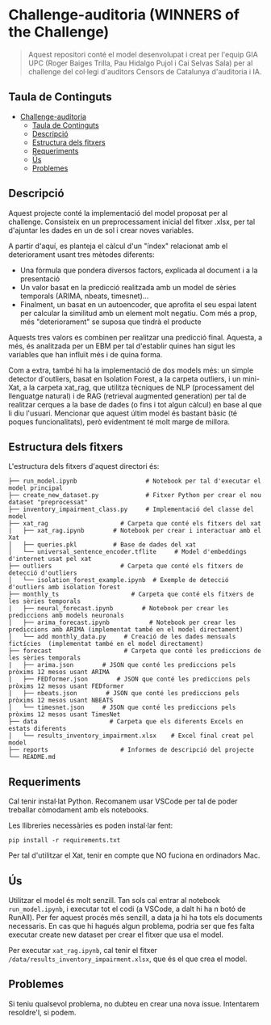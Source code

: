 # Challenge-auditoria (WINNERS of the Challenge)

> Aquest repositori conté el model desenvolupat i creat per l'equip GIA UPC (Roger Baiges Trilla, Pau Hidalgo Pujol i Cai Selvas Sala) per al challenge del col·legi d'auditors Censors de Catalunya d'auditoria i IA.

## Taula de Continguts

- [Challenge-auditoria](#challenge-auditoria)
  - [Taula de Continguts](#taula-de-continguts)
  - [Descripció](#descripció)
  - [Estructura dels fitxers](#estructura-dels-fitxers)
  - [Requeriments](#requeriments)
  - [Ús](#ús)
  - [Problemes](#problemes)

## Descripció

Aquest projecte conté la implementació del model proposat per al challenge. Consisteix en un preprocessament inicial del fitxer .xlsx, per tal d'ajuntar les dades en un de sol i crear noves variables.

A partir d'aquí, es planteja el càlcul d'un "índex" relacionat amb el deteriorament usant tres mètodes diferents:
- Una fòrmula que pondera diversos factors, explicada al document i a la presentació
- Un valor basat en la predicció realitzada amb un model de sèries temporals (ARIMA, nbeats, timesnet)...
- Finalment, un basat en un autoencoder, que aprofita el seu espai latent per calcular la similitud amb un element molt negatiu. Com més a prop, més "deteriorament" se suposa que tindrà el producte
  
Aquests tres valors es combinen per realitzar una predicció final. Aquesta, a més, és analitzada per un EBM per tal d'establir quines han sigut les variables que han influït més i de quina forma.

Com a extra, també hi ha la implementació de dos models més: un simple detector d'outliers, basat en Isolation Forest, a la carpeta outliers, i un mini-Xat, a la carpeta xat_rag, que utilitza tècniques de NLP (processament del llenguatge natural) i de RAG (retrieval augmented generation) per tal de realitzar cerques a la base de dades (o fins i tot algun càlcul) en base al que li diu l'usuari. Mencionar que aquest últim model és bastant bàsic (té poques funcionalitats), però evidentment té molt marge de millora.

## Estructura dels fitxers

L'estructura dels fitxers d'aquest directori és:


    ├── run_model.ipynb                   # Notebook per tal d'executar el model principal
    ├── create_new_dataset.py             # Fitxer Python per crear el nou dataset "preprocessat"
    ├── inventory_impairment_class.py     # Implementació del classe del model 
    ├── xat_rag                    # Carpeta que conté els fitxers del xat
    |   ├── xat_rag.ipynb        # Notebook per crear i interactuar amb el Xat
    │   ├── queries.pkl          # Base de dades del xat
    │   └── universal_sentence_encoder.tflite     # Model d'embeddings d'internet usat pel xat
    ├── outliers                   # Carpeta que conté els fitxers de detecció d'outliers
    │   └── isolation_forest_example.ipynb  # Exemple de detecció d'outliers amb isolation forest 
    ├── monthly_ts                    # Carpeta que conté els fitxers de les sèries temporals
    |   ├── neural_forecast.ipynb        # Notebook per crear les prediccions amb models neuronals
    │   ├── arima_forecast.ipynb           # Notebook per crear les prediccions amb ARIMA (implementat també en el model directament)
    │   └── add monthly_data.py     # Creació de les dades mensuals fictícies  (implementat també en el model directament)
    ├── forecast                    # Carpeta que conté les prediccions de les sèries temporals
    |   ├── arima.json        # JSON que conté les prediccions pels pròxims 12 mesos usant ARIMA
    |   ├── FEDformer.json        # JSON que conté les prediccions pels pròxims 12 mesos usant FEDformer
    |   ├── nbeats.json        # JSON que conté les prediccions pels pròxims 12 mesos usant NBEATS
    │   └── timesnet.json     # JSON que conté les prediccions pels pròxims 12 mesos usant TimesNet
    ├── data                    # Carpeta que els diferents Excels en estats diferents
    │   └── results_inventory_impairment.xlsx    # Excel final creat pel model
    ├── reports                    # Informes de descripció del projecte
    └── README.md

## Requeriments

Cal tenir instal·lat Python. Recomanem usar VSCode per tal de poder treballar còmodament amb els notebooks.

Les llibreries necessàries es poden instal·lar fent:
```
pip install -r requirements.txt
```


Per tal d'utilitzar el Xat, tenir en compte que NO fuciona en ordinadors Mac.

## Ús

Utilitzar el model és molt senzill. Tan sols cal entrar al notebook `run_model.ipynb`, i executar tot el codi (a VSCode, a dalt hi ha n botó de RunAll). Per fer aquest procés més senzill, a data ja hi ha tots els documents necessaris. En cas que hi hagués algun problema, podria ser que fes falta executar create new dataset per crear el fitxer que usa el model.

Per executar `xat_rag.ipynb`, cal tenir el fitxer `/data/results_inventory_impairment.xlsx`, que és el que crea el model.

## Problemes

Si teniu qualsevol problema, no dubteu en crear una nova issue. Intentarem resoldre'l, si podem.
